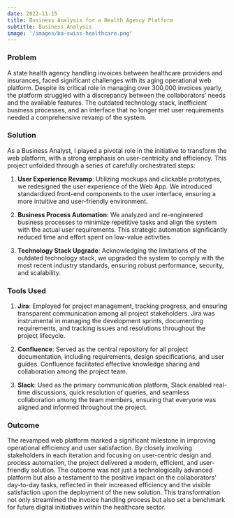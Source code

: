 ```yaml
---
date: 2022-11-15
title: Business Analysis for a Health Agency Platform
subtitle: Business Analysis
image: '/images/ba-swiss-healthcare.png'
---
```


### Problem
A state health agency handling invoices between healthcare providers and insurances, faced significant challenges with its aging operational web platform. Despite its critical role in managing over 300,000 invoices yearly, the platform struggled with a discrepancy between the collaborators’ needs and the available features. The outdated technology stack, inefficient business processes, and an interface that no longer met user requirements needed a comprehensive revamp of the system.

### Solution
As a Business Analyst, I played a pivotal role in the initiative to transform the web platform, with a strong emphasis on user-centricity and efficiency. This project unfolded through a series of carefully orchestrated steps:

1. **User Experience Revamp**: Utilizing mockups and clickable prototypes, we redesigned the user experience of the Web App. We introduced standardized front-end components to the user interface, ensuring a more intuitive and user-friendly environment.

2. **Business Process Automation**: We analyzed and re-engineered business processes to minimize repetitive tasks and align the system with the actual user requirements. This strategic automation significantly reduced time and effort spent on low-value activities.

3. **Technology Stack Upgrade**: Acknowledging the limitations of the outdated technology stack, we upgraded the system to comply with the most recent industry standards, ensuring robust performance, security, and scalability.

### Tools Used
1. **Jira**: Employed for project management, tracking progress, and ensuring transparent communication among all project stakeholders. Jira was instrumental in managing the development sprints, documenting requirements, and tracking issues and resolutions throughout the project lifecycle.

2. **Confluence**: Served as the central repository for all project documentation, including requirements, design specifications, and user guides. Confluence facilitated effective knowledge sharing and collaboration among the project team.

3. **Slack**: Used as the primary communication platform, Slack enabled real-time discussions, quick resolution of queries, and seamless collaboration among the team members, ensuring that everyone was aligned and informed throughout the project.

### Outcome
The revamped web platform marked a significant milestone in improving operational efficiency and user satisfaction. By closely involving stakeholders in each iteration and focusing on user-centric design and process automation, the project delivered a modern, efficient, and user-friendly solution. The outcome was not just a technologically advanced platform but also a testament to the positive impact on the collaborators’ day-to-day tasks, reflected in their increased efficiency and the visible satisfaction upon the deployment of the new solution. This transformation not only streamlined the invoice handling process but also set a benchmark for future digital initiatives within the healthcare sector.